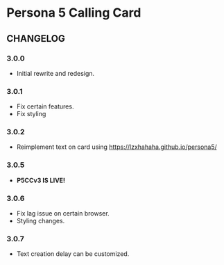 # Persona 5 Calling Card

## CHANGELOG

### 3.0.0

- Initial rewrite and redesign.


### 3.0.1

- Fix certain features.
- Fix styling

### 3.0.2

- Reimplement text on card using https://lzxhahaha.github.io/persona5/

### 3.0.5

- **P5CCv3 IS LIVE!**

### 3.0.6

- Fix lag issue on certain browser.
- Styling changes.

### 3.0.7

- Text creation delay can be customized.